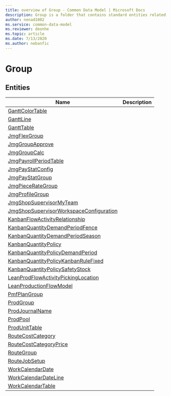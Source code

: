 ```yaml
---
title: overview of Group - Common Data Model | Microsoft Docs
description: Group is a folder that contains standard entities related to the Common Data Model.
author: nenad1002
ms.service: common-data-model
ms.reviewer: deonhe
ms.topic: article
ms.date: 7/13/2020
ms.author: nebanfic
---
```


# Group


## Entities

|Name|Description|
|---|---|
|[GanttColorTable](GanttColorTable.md)||
|[GanttLine](GanttLine.md)||
|[GanttTable](GanttTable.md)||
|[JmgFlexGroup](JmgFlexGroup.md)||
|[JmgGroupApprove](JmgGroupApprove.md)||
|[JmgGroupCalc](JmgGroupCalc.md)||
|[JmgPayrollPeriodTable](JmgPayrollPeriodTable.md)||
|[JmgPayStatConfig](JmgPayStatConfig.md)||
|[JmgPayStatGroup](JmgPayStatGroup.md)||
|[JmgPieceRateGroup](JmgPieceRateGroup.md)||
|[JmgProfileGroup](JmgProfileGroup.md)||
|[JmgShopSupervisorMyTeam](JmgShopSupervisorMyTeam.md)||
|[JmgShopSupervisorWorkspaceConfiguration](JmgShopSupervisorWorkspaceConfiguration.md)||
|[KanbanFlowActivityRelationship](KanbanFlowActivityRelationship.md)||
|[KanbanQuantityDemandPeriodFence](KanbanQuantityDemandPeriodFence.md)||
|[KanbanQuantityDemandPeriodSeason](KanbanQuantityDemandPeriodSeason.md)||
|[KanbanQuantityPolicy](KanbanQuantityPolicy.md)||
|[KanbanQuantityPolicyDemandPeriod](KanbanQuantityPolicyDemandPeriod.md)||
|[KanbanQuantityPolicyKanbanRuleFixed](KanbanQuantityPolicyKanbanRuleFixed.md)||
|[KanbanQuantityPolicySafetyStock](KanbanQuantityPolicySafetyStock.md)||
|[LeanProdFlowActivityPickingLocation](LeanProdFlowActivityPickingLocation.md)||
|[LeanProductionFlowModel](LeanProductionFlowModel.md)||
|[PmfPlanGroup](PmfPlanGroup.md)||
|[ProdGroup](ProdGroup.md)||
|[ProdJournalName](ProdJournalName.md)||
|[ProdPool](ProdPool.md)||
|[ProdUnitTable](ProdUnitTable.md)||
|[RouteCostCategory](RouteCostCategory.md)||
|[RouteCostCategoryPrice](RouteCostCategoryPrice.md)||
|[RouteGroup](RouteGroup.md)||
|[RouteJobSetup](RouteJobSetup.md)||
|[WorkCalendarDate](WorkCalendarDate.md)||
|[WorkCalendarDateLine](WorkCalendarDateLine.md)||
|[WorkCalendarTable](WorkCalendarTable.md)||
